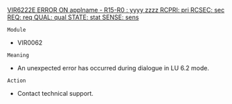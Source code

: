 [VIR6222E ERROR ON applname - R15-R0 : yyyy zzzz RCPRI: pri RCSEC: sec REQ: req QUAL: qual STATE: stat SENSE: sens](https://virtel.readthedocs.io/en/latest/manuals/virtel/Virtel459MG/messages.html?highlight=VIR6222E#VIR6222E)

`Module`
- VIR0062

`Meaning`
- An unexpected error has occurred during dialogue in LU 6.2 mode.

`Action`
- Contact technical support.
